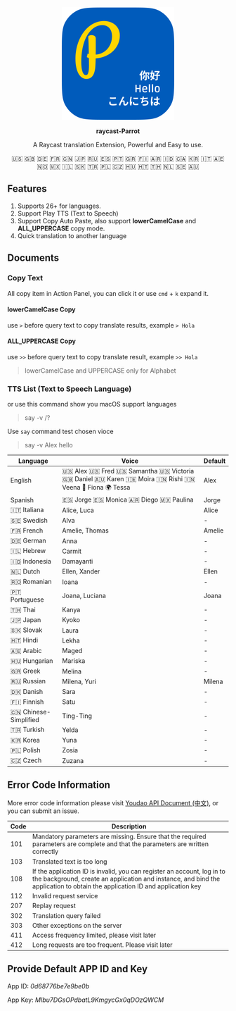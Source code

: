<p align="center">
  <img src="./assets/parrot-icon.png" width="256"/>
</p>
<p align="center">
  <strong>raycast-Parrot</strong>
</p>
<p align="center">A Raycast translation Extension, Powerful and Easy to use. </p>
<p align="center">🇺🇸 🇬🇧 🇩🇪 🇫🇷 🇨🇳 🇯🇵 🇷🇺 🇪🇸 🇵🇹 🇬🇷 🇫🇮 🇦🇷 🇮🇩 🇨🇦 🇰🇷 🇮🇹 🇦🇪 🇳🇴 🇲🇽 🇮🇱 🇸🇰 🇹🇷 🇵🇱 🇨🇿 🇭🇺 🇭🇹 🇹🇭 🇳🇱 🇸🇪 🇦🇺</p>

## Features
1. Supports 26+ for languages.
2. Support Play TTS (Text to Speech)
3. Support Copy Auto Paste, also support **lowerCamelCase** and **ALL_UPPERCASE** copy mode.
4. Quick translation to another language 

## Documents
### Copy Text

All copy item in Action Panel, you can click it or use `cmd` + `k` expand it.

#### lowerCamelCase Copy
use ```>``` before query text to copy translate results, example `> Hola`

#### ALL_UPPERCASE Copy
use ```>>``` before query text to copy translate result, example `>> Hola` 

> lowerCamelCase and UPPERCASE only for Alphabet

### TTS List (Text to Speech Language)

or use this command show you macOS support languages
> say -v /\?

Use `say` command test chosen vioce
> say -v Alex hello

|Language| Voice | Default |
| -----------| ----------- | ----------- |
| English | 🇺🇸 Alex 🇺🇸 Fred 🇺🇸 Samantha 🇺🇸 Victoria 🇬🇧 Daniel 🇦🇺 Karen 🇮🇪 Moira 🇮🇳 Rishi 🇮🇳 Veena 🏴󠁧󠁢󠁳󠁣󠁴󠁿 Fiona 🌍 Tessa| Alex |
| Spanish | 🇪🇸 Jorge 🇪🇸 Monica 🇦🇷 Diego 🇲🇽 Paulina | Jorge |
| 🇮🇹 Italiana | Alice, Luca | Alice |
| 🇸🇪 Swedish | Alva| - | 
| 🇫🇷 French | Amelie, Thomas|Amelie|
| 🇩🇪 German |Anna| -|  
| 🇮🇱 Hebrew |Carmit|-|  
| 🇮🇩 Indonesia |Damayanti|-|
| 🇳🇱 Dutch |Ellen, Xander | Ellen|
| 🇷🇴 Romanian |Ioana|-| 
| 🇵🇹 Portuguese |Joana, Luciana|  Joana|
| 🇹🇭 Thai |Kanya| -|  
| 🇯🇵 Japan |Kyoko| -|
| 🇸🇰 Slovak |Laura|- |
| 🇭🇹 Hindi |Lekha| - |
| 🇦🇪 Arabic |Maged|-| 
| 🇭🇺 Hungarian |Mariska|-|  
| 🇬🇷 Greek |Melina|-|  
| 🇷🇺 Russian |Milena, Yuri |Milena|   
| 🇩🇰 Danish |Sara|-|
| 🇫🇮 Finnish |Satu|-| 
| 🇨🇳 Chinese-Simplified | Ting-Ting |-| 
| 🇹🇷 Turkish |Yelda|-| 
| 🇰🇷 Korea |Yuna|-|
| 🇵🇱 Polish |Zosia|-|
| 🇨🇿 Czech |Zuzana|-| 

## Error Code Information
More error code information please visit [Youdao API Document (中文)](https://ai.youdao.com/DOCSIRMA/html/自然语言翻译/API文档/文本翻译服务/文本翻译服务-API文档.html),
or you can submit an issue. 

|Code |	Description|
| ----------- | ----------- |
|101 | Mandatory parameters are missing. Ensure that the required parameters are complete and that the parameters are written correctly|
|103|	Translated text is too long|
|108|	If the application ID is invalid, you can register an account, log in to the background, create an application and instance, and bind the application to obtain the application ID and application key|
|112|	Invalid request service|
|207|	Replay request|
|302|	Translation query failed|
|303|	Other exceptions on the server|
|411|	Access frequency limited, please visit later|
|412|	Long requests are too frequent. Please visit later|

## Provide Default APP ID and Key

App ID: *0d68776be7e9be0b*

App Key: *MIbu7DGsOPdbatL9KmgycGx0qDOzQWCM*
